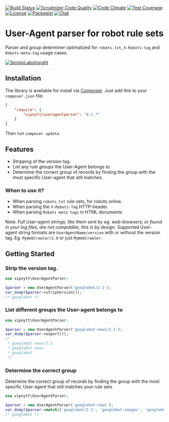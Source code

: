 [![Build Status](https://travis-ci.org/VIPnytt/UserAgentParser.svg?branch=master)](https://travis-ci.org/VIPnytt/UserAgentParser)
[![Scrutinizer Code Quality](https://scrutinizer-ci.com/g/VIPnytt/UserAgentParser/badges/quality-score.png?b=master)](https://scrutinizer-ci.com/g/VIPnytt/UserAgentParser/?branch=master)
[![Code Climate](https://codeclimate.com/github/VIPnytt/UserAgentParser/badges/gpa.svg)](https://codeclimate.com/github/VIPnytt/UserAgentParser)
[![Test Coverage](https://codeclimate.com/github/VIPnytt/UserAgentParser/badges/coverage.svg)](https://codeclimate.com/github/VIPnytt/UserAgentParser/coverage)
[![License](https://poser.pugx.org/VIPnytt/UserAgentParser/license)](https://github.com/VIPnytt/UserAgentParser/blob/master/LICENSE)
[![Packagist](https://img.shields.io/packagist/v/vipnytt/useragentparser.svg)](https://packagist.org/packages/vipnytt/useragentparser)
[![Chat](https://badges.gitter.im/VIPnytt/UserAgentParser.svg)](https://gitter.im/VIPnytt/UserAgentParser)

# User-Agent parser for robot rule sets
Parser and group determiner optimalized for ``robots.txt``, ``X-Robots-tag`` and ``Robots-meta-tag`` usage cases.

[![SensioLabsInsight](https://insight.sensiolabs.com/projects/1386c14c-546c-4c42-ac55-91ea3a3a1ae1/big.png)](https://insight.sensiolabs.com/projects/1386c14c-546c-4c42-ac55-91ea3a3a1ae1)

## Installation
The library is available for install via [Composer](https://getcomposer.org). Just add this to your `composer.json` file:
```json
{
    "require": {
        "vipnytt/useragentparser": "0.1.*"
    }
}
```
Then run `composer update`.

## Features
- Stripping of the version tag.
- List any _rule groups_ the User-Agent belongs to.
- Determine the correct group of records by finding the group with the most specific User-agent that still matches.

### When to use it?
- When parsing `robots.txt` rule sets, for robots online.
- When parsing the ``X-Robots-Tag`` HTTP-header.
- When parsing ``Robots meta tags`` in HTML documents

Note: _Full User-agent strings, like them sent by eg. web-browsers, or found in your log files, are not compatible, this is by design._
Supported User-agent string formats are ``UserAgentName/version`` with or without the version tag. Eg. ``MyWebCrawler/2.0`` or just ``MyWebCrawler``.


## Getting Started

### Strip the version tag.
```php
use vipnytt\UserAgentParser;

$parser = new UserAgentParser('googlebot/2.1');
var_dump($parser->stripVersion());
/* googlebot */
```

### List different groups the User-agent belongs to
```php
use vipnytt\UserAgentParser;

$parser = new UserAgentParser('googlebot-news/2.1');
var_dump($parser->export());
/*
 * googlebot-news/2.1
 * googlebot-news
 * googlebot
 */
```

### Determine the correct group
Determine the correct group of records by finding the group with the most specific User-agent that still matches your rule sets
```php
use vipnytt\UserAgentParser;

$parser = new UserAgentParser('googlebot-news');
var_dump($parser->match(['googlebot/2.1', 'googlebot-images', 'googlebot']));
/* googlebot */
```
